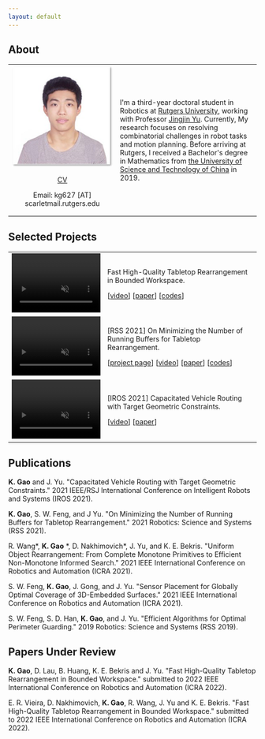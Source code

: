 ```yaml
---
layout: default
---
```


## About
<table>
  <tr>
    <td>
      <img width="800" src="media/me.png" alt="me"/>
      <p align="center"><a href="Kai_Gao_CV.pdf">CV</a></p>
      <p align="center"> Email: kg627 [AT] scarletmail.rutgers.edu</p>
    </td>
    <td>
      <p> I'm a third-year doctoral student in Robotics at <a href="https://www.rutgers.edu/">Rutgers University</a>, working with Professor <a href="https://arc-l.github.io/">Jingjin Yu</a>. Currently, My research focuses on resolving combinatorial challenges in robot tasks and motion planning. Before arriving at Rutgers, I received a Bachelor's degree in Mathematics from <a href="http://en.ustc.edu.cn/"> the University of Science and Technology of China</a> in 2019.</p>
    </td>
  </tr>
</table>


## Selected Projects
<table>
  <tr>
    <td>
      <video width="180" height="120" autoplay muted loop>
          <source src="https://user-images.githubusercontent.com/53358252/140593972-e803b282-1116-4a70-8777-70d2f5716515.mp4" type="video/mp4"> 
          <p>Your browser does not support the video tag.</p>
      </video>
    </td>
    <td>
      <p>Fast High-Quality Tabletop Rearrangement in Bounded Workspace.</p>
      <p>[<a href="media/ICRA_2022_TRLB_accompanying_video_compressed.mp4">video</a>]
      [<a href="https://arxiv.org/abs/2110.12325">paper</a>]
      [<a href="https://github.com/arc-l/TRLBr">codes</a>]</p>
    </td>
  </tr>
  <tr>
    <td>
      <video width="180" height="120" autoplay muted loop>
          <source src="media/labeled_smaller_web.mp4" type="video/mp4"> 
          <p>Your browser does not support the video tag.</p>
      </video>
    </td>
    <td>
      <p>[RSS 2021] On Minimizing the Number of Running Buffers for Tabletop Rearrangement.</p>
      <p>[<a href="https://arc-l.github.io/pages/kai-rss-21.html">project page</a>]
      [<a href="https://www.youtube.com/watch?v=hbD-cumF_H4">video</a>]
      [<a href="http://www.roboticsproceedings.org/rss17/p033.pdf">paper</a>]
      [<a href="https://github.com/arc-l/running-buffer">codes</a>]</p>
    </td>
  </tr>
  <tr>
    <td>      
      <video width="180" height="120" autoplay muted loop>
          <source src="https://user-images.githubusercontent.com/53358252/140593951-786298ca-7a7c-4cea-baf3-624ab57a1324.mp4" type="video/mp4"> 
          <p>Your browser does not support the video tag.</p>
      </video>
    </td>
    <td>
      <p>[IROS 2021] Capacitated Vehicle Routing with Target Geometric Constraints.</p>
      <p>[<a href="media/iros_pre_recorded_video_v3_compressed.mp4">video</a>]
      [<a href="https://arxiv.org/pdf/2107.10382.pdf">paper</a>]</p>
    </td>
  </tr>
</table>


## Publications

**K. Gao** and J. Yu. "Capacitated Vehicle Routing with Target Geometric Constraints." 2021 IEEE/RSJ International Conference on Intelligent Robots and Systems (IROS 2021).

**K. Gao**, S. W. Feng, and J Yu. "On Minimizing the Number of Running Buffers for Tabletop Rearrangement." 2021 Robotics: Science and Systems (RSS 2021).

R. Wang\*, **K. Gao** \*, D. Nakhimovich\*, J. Yu, and K. E. Bekris. "Uniform Object Rearrangement: From Complete Monotone Primitives to Efficient Non-Monotone Informed Search." 2021 IEEE International Conference on Robotics and Automation (ICRA 2021).

S. W. Feng, **K. Gao**, J. Gong, and J. Yu. "Sensor Placement for Globally Optimal Coverage of 3D-Embedded Surfaces." 2021 IEEE International Conference on Robotics and Automation (ICRA 2021).

S. W. Feng, S. D. Han, **K. Gao**, and J. Yu. "Efficient Algorithms for Optimal Perimeter Guarding." 2019 Robotics: Science and Systems (RSS 2019).


## Papers Under Review
**K. Gao**, D. Lau, B. Huang, K. E. Bekris and J. Yu. "Fast High-Quality Tabletop Rearrangement in Bounded Workspace." submitted to 2022 IEEE International Conference on Robotics and Automation (ICRA 2022).

E. R. Vieira, D. Nakhimovich, **K. Gao**, R. Wang, J. Yu and K. E. Bekris. "Fast High-Quality Tabletop Rearrangement in Bounded Workspace." submitted to 2022 IEEE International Conference on Robotics and Automation (ICRA 2022).



